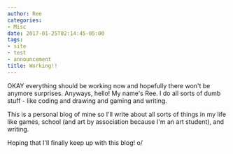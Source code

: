 ```yaml
---
author: Ree
categories:
- Misc
date: 2017-01-25T02:14:45-05:00
tags:
- site
- test
- announcement
title: Working!!
---
```


OKAY everything should be working now and hopefully there won't be anymore surprises. Anyways, hello! My name's Ree. I do all sorts of dumb stuff - like coding and drawing and gaming and writing.

This is a personal blog of mine so I'll write about all sorts of things in my life like games, school (and art by association because I'm an art student), and writing.

Hoping that I'll finally keep up with this blog! o/
